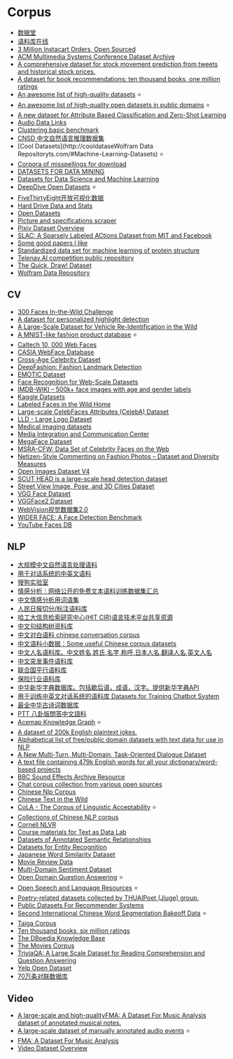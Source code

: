 # Corpus

- [数据堂](http://more.datatang.com/)
- [语料库在线](http://www.cncorpus.org/index.aspx)
- [3 Million Instacart Orders, Open Sourced](https://www.instacart.com/datasets/grocery-shopping-2017)
- [ACM Multimedia Systems Conference Dataset Archive](http://traces.cs.umass.edu/index.php/Mmsys/Mmsys)
- [A comprehensive dataset for stock movement prediction from tweets and historical stock prices.](https://github.com/yumoxu/stocknet-dataset)
- [A dataset for book recommendations: ten thousand books, one million ratings](https://www.kaggle.com/zygmunt/goodbooks-10k)
- [An awesome list of high-quality datasets](https://webhose.io/datasets) :star:
- [An awesome list of high-quality open datasets in public domains](https://github.com/caesar0301/awesome-public-datasets) :star:
- [A new dataset for Attribute Based Classification and Zero-Shot Learning](http://cvml.ist.ac.at/AwA2/)
- [Audio Data Links](https://github.com/robmsmt/ASR_Audio_Data_Links)
- [Clustering basic benchmark](https://cs.joensuu.fi/sipu/datasets/)
- [CNSD 中文自然语言推理数据集](https://github.com/zengjunjun/CNSD)
- [Cool Datasets](http://cooldataseWolfram Data Repositoryts.com/#Machine-Learning-Datasets) :star:
- [Corpora of misspellings for download](http://www.dcs.bbk.ac.uk/~ROGER/corpora.html)
- [DATASETS FOR DATA MINING](http://www.inf.ed.ac.uk/teaching/courses/dme/html/datasets0405.html)
- [Datasets for Data Science and Machine Learning](https://elitedatascience.com/datasets)
- [DeepDive Open Datasets](http://deepdive.stanford.edu/opendata/) :star:
- [FiveThirtyEight开放可视化数据](https://www.weibo.com/fly51fly?is_all=1#_rnd1518270026401)
- [Hard Drive Data and Stats](https://www.backblaze.com/b2/hard-drive-test-data.html)
- [Open Datasets](https://skymind.ai/wiki/open-datasets)
- [Picture and specifications scraper](https://github.com/nicolas-gervais/predicting-car-price-from-scraped-data)
- [Pixiv Dataset Overview](https://github.com/jerryli27/pixiv_dataset)
- [SLAC: A Sparsely Labeled ACtions Dataset from MIT and Facebook](http://slac.csail.mit.edu/)
- [Some good papers I like](https://github.com/hoangcuong2011/Good-Papers)
- [Standardized data set for machine learning of protein structure](https://github.com/aqlaboratory/proteinnet)
- [Telenav.AI competition public repository](https://github.com/Telenav/Telenav.AI)
- [The Quick, Draw! Dataset](https://github.com/googlecreativelab/quickdraw-dataset)
- [Wolfram Data Repository](https://datarepository.wolframcloud.com/)


## CV

- [300 Faces In-the-Wild Challenge](https://ibug.doc.ic.ac.uk/resources/300-W/)
- [A dataset for personalized highlight detection](https://github.com/gifs/personalized-highlights-dataset)
- [A Large-Scale Dataset for Vehicle Re-Identification in the Wild](https://github.com/PKU-IMRE/VERI-Wild)
- [A MNIST-like fashion product database](https://github.com/zalandoresearch/fashion-mnist) :star:
- [Caltech 10, 000 Web Faces](http://www.vision.caltech.edu/Image_Datasets/Caltech_10K_WebFaces/#Download)
- [CASIA WebFace Database](http://www.cbsr.ia.ac.cn/english/CASIA-WebFace-Database.html)
- [Cross-Age Celebrity Dataset](http://bcsiriuschen.github.io/CARC/)
- [DeepFashion: Fashion Landmark Detection](http://mmlab.ie.cuhk.edu.hk/projects/DeepFashion/LandmarkDetection.html)
- [EMOTIC Dataset](http://sunai.uoc.edu/emotic/)
- [Face Recognition for Web-Scale Datasets](http://enriquegortiz.com/wordpress/enriquegortiz/research/face-recognition/webscale-face-recognition/)
- [IMDB-WIKI – 500k+ face images with age and gender labels](https://data.vision.ee.ethz.ch/cvl/rrothe/imdb-wiki/)
- [Kaggle Datasets](https://www.kaggle.com/datasets)
- [Labeled Faces in the Wild Home](http://vis-www.cs.umass.edu/lfw/)
- [Large-scale CelebFaces Attributes (CelebA) Dataset](http://mmlab.ie.cuhk.edu.hk/projects/CelebA.html)
- [LLD - Large Logo Dataset](https://data.vision.ee.ethz.ch/cvl/lld/)
- [Medical imaging datasets](https://github.com/sfikas/medical-imaging-datasets)
- [Media Integration and Communication Center](https://www.micc.unifi.it/resources/)
- [MegaFace Dataset](http://megaface.cs.washington.edu/dataset/download.html)
- [MSRA-CFW: Data Set of Celebrity Faces on the Web](https://www.microsoft.com/en-us/research/project/msra-cfw-data-set-of-celebrity-faces-on-the-web/?from=http%3A%2F%2Fresearch.microsoft.com%2Fen-us%2Fprojects%2Fmsra-cfw%2Fcasia)
- [Netizen-Style Commenting on Fashion Photos – Dataset and Diversity Measures](https://mashyu.github.io/NSC/)
- [Open Images Dataset V4](https://storage.googleapis.com/openimages/web/index.html)
- [SCUT HEAD is a large-scale head detection dataset](https://github.com/HCIILAB/SCUT-HEAD-Dataset-Release)
- [Street View Image, Pose, and 3D Cities Dataset](https://github.com/amir32002/3D_Street_View)
- [VGG Face Dataset](http://www.robots.ox.ac.uk/~vgg/data/vgg_face/)
- [VGGFace2 Dataset](http://www.robots.ox.ac.uk/~vgg/data/vgg_face2/)
- [WebVision视觉数据集2.0](http://www.vision.ee.ethz.ch/webvision/index.html)
- [WIDER FACE: A Face Detection Benchmark](http://mmlab.ie.cuhk.edu.hk/projects/WIDERFace/)
- [YouTube Faces DB](https://www.cs.tau.ac.il/~wolf/ytfaces/)

## NLP

- [大规模中文自然语言处理语料](https://github.com/brightmart/nlp_chinese_corpus)
- [用于对话系统的中英文语料](https://github.com/candlewill/Dialog_Corpus)
- [搜狗实验室](http://www.sogou.com/labs/)
- [情感分析︱网络公开的免费文本语料训练数据集汇总](http://blog.csdn.net/sinat_26917383/article/details/51321505)
- [中文情感分析用词语集](http://www.keenage.com/html/c_bulletin_2007.htm)
- [人民日报切分/标注语料库](http://www.icl.pku.edu.cn/icl_res/)
- [哈工大信息检索研究中心(HIT CIR)语言技术平台共享资源](http://ir.hit.edu.cn/demo/ltp/Sharing_Plan.htm)
- [中文句结构树资料库](http://turing.iis.sinica.edu.tw/treesearch/)
- [中文对白语料 chinese conversation corpus](https://github.com/rustch3n/dgk_lost_conv)
- [中文语料小数据：Some useful Chinese corpus datasets](https://github.com/crownpku/Small-Chinese-Corpus)
- [中文人名语料库。中文姓名,姓氏,名字,称呼,日本人名,翻译人名,英文人名](https://github.com/wainshine/Chinese-Names-Corpus)
- [中文突发事件语料库](https://github.com/shijiebei2009/CEC-Corpus)
- [联合国平行语料库](https://conferences.unite.un.org/UNCorpus/zh)
- [保险行业语料库](https://github.com/Samurais/insuranceqa-corpus-zh)
- [中华新华字典数据库。包括歇后语，成语，汉字。提供新华字典API](https://github.com/pwxcoo/chinese-xinhua)
- [用于训练中英文对话系统的语料库 Datasets for Training Chatbot System](https://github.com/candlewill/Dialog_Corpus)
- [最全中华古诗词数据库](https://github.com/chinese-poetry/chinese-poetry)
- [PTT 八卦版問答中文語料](https://github.com/zake7749/Gossiping-Chinese-Corpus)
- [Acemap Knowledge Graph](http://acemap.sjtu.edu.cn/app/AceKG/) :star:
- [A dataset of 200k English plaintext jokes.](https://github.com/taivop/joke-dataset)
- [Alphabetical list of free/public domain datasets with text data for use in NLP](https://github.com/niderhoff/nlp-datasets)
- [A New Multi-Turn, Multi-Domain, Task-Oriented Dialogue Dataset](https://nlp.stanford.edu/blog/a-new-multi-turn-multi-domain-task-oriented-dialogue-dataset/)
- [A text file containing 479k English words for all your dictionary/word-based projects](https://github.com/dwyl/english-words)
- [BBC Sound Effects Archive Resource](http://bbcsfx.acropolis.org.uk/index)
- [Chat corpus collection from various open sources](https://github.com/Marsan-Ma/chat_corpus)
- [Chinese Nlp Corpus](https://github.com/SophonPlus/ChineseNlpCorpus)
- [Chinese Text in the Wild](https://ctwdataset.github.io/)
- [CoLA - The Corpus of Linguistic Acceptability](https://nyu-mll.github.io/CoLA/) :star:
- [Collections of Chinese NLP corpus](https://github.com/OYE93/Chinese-NLP-Corpus)
- [Cornell NLVR](http://lic.nlp.cornell.edu/nlvr/)
- [Course materials for Text as Data Lab](https://github.com/leslie-huang/Text-as-Data-Lab-Spr2018)
- [Datasets of Annotated Semantic Relationships](https://github.com/davidsbatista/Annotated-Semantic-Relationships-Datasets)
- [Datasets for Entity Recognition](https://github.com/juand-r/entity-recognition-datasets)
- [Japanese Word Similarity Dataset](https://github.com/tmu-nlp/JapaneseWordSimilarityDataset)
- [Movie Review Data](http://www.cs.cornell.edu/people/pabo/movie-review-data/)
- [Multi-Domain Sentiment Dataset](http://www.cs.jhu.edu/~mdredze/datasets/sentiment/)
- [Open Domain Question Answering](https://ai.google.com/research/NaturalQuestions) :star:
- [Open Speech and Language Resources](http://www.openslr.org/33) :star:
- [Poetry-related datasets collected by THUAIPoet (Jiuge) group.](https://github.com/THUNLP-AIPoet/Datasets)
- [Public Datasets For Recommender Systems](https://github.com/caserec/Datasets-for-Recommneder-Systems)
- [Second International Chinese Word Segmentation Bakeoff Data](http://sighan.cs.uchicago.edu/bakeoff2005/) :star:
- [Taiga Сorpus](https://tatianashavrina.github.io/taiga_site/)
- [Ten thousand books, six million ratings](https://github.com/zygmuntz/goodbooks-10k)
- [The DBpedia Knowledge Base](http://wiki.dbpedia.org/about)
- [The Movies Corpus](https://corpus.byu.edu/movies/)
- [TriviaQA: A Large Scale Dataset for Reading Comprehension and Question Answering](http://nlp.cs.washington.edu/triviaqa/)
- [Yelp Open Dataset](https://www.yelp.com/dataset)
- [70万条对联数据库](https://github.com/wb14123/couplet-dataset)

## Video

- [A large-scale and high-qualityFMA: A Dataset For Music Analysis dataset of annotated musical notes.](https://magenta.tensorflow.org/datasets/nsynth)
- [A large-scale dataset of manually annotated audio events](https://research.google.com/audioset/) :star:
- [FMA: A Dataset For Music Analysis](https://github.com/mdeff/fma)
- [Video Dataset Overview](https://www.di.ens.fr/~miech/datasetviz/)

